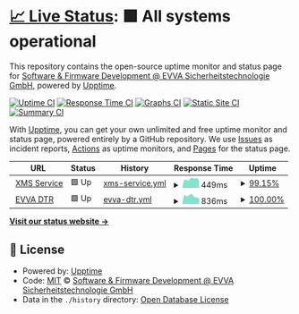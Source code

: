 # [📈 Live Status](https://status.akx.cloud): <!--live status--> **🟩 All systems operational**

This repository contains the open-source uptime monitor and status page for [Software & Firmware Development @ EVVA Sicherheitstechnologie GmbH](https://www.evva.com), powered by [Upptime](https://github.com/upptime/upptime).

[![Uptime CI](https://github.com/evva-sfw/xms-status/workflows/Uptime%20CI/badge.svg)](https://github.com/evva-sfw/xms-status/actions?query=workflow%3A%22Uptime+CI%22)
[![Response Time CI](https://github.com/evva-sfw/xms-status/workflows/Response%20Time%20CI/badge.svg)](https://github.com/evva-sfw/xms-status/actions?query=workflow%3A%22Response+Time+CI%22)
[![Graphs CI](https://github.com/evva-sfw/xms-status/workflows/Graphs%20CI/badge.svg)](https://github.com/evva-sfw/xms-status/actions?query=workflow%3A%22Graphs+CI%22)
[![Static Site CI](https://github.com/evva-sfw/xms-status/workflows/Static%20Site%20CI/badge.svg)](https://github.com/evva-sfw/xms-status/actions?query=workflow%3A%22Static+Site+CI%22)
[![Summary CI](https://github.com/evva-sfw/xms-status/workflows/Summary%20CI/badge.svg)](https://github.com/evva-sfw/xms-status/actions?query=workflow%3A%22Summary+CI%22)

With [Upptime](https://upptime.js.org), you can get your own unlimited and free uptime monitor and status page, powered entirely by a GitHub repository. We use [Issues](https://github.com/evva-sfw/xms-status/issues) as incident reports, [Actions](https://github.com/evva-sfw/xms-status/actions) as uptime monitors, and [Pages](https://status.akx.cloud) for the status page.

<!--start: status pages-->
<!-- This summary is generated by Upptime (https://github.com/upptime/upptime) -->
<!-- Do not edit this manually, your changes will be overwritten -->
<!-- prettier-ignore -->
| URL | Status | History | Response Time | Uptime |
| --- | ------ | ------- | ------------- | ------ |
| <img alt="" src="https://icons.duckduckgo.com/ip3/mss.akx.cloud.ico" height="13"> [XMS Service](https://mss.akx.cloud/health) | 🟩 Up | [xms-service.yml](https://github.com/evva-sfw/xms-status/commits/HEAD/history/xms-service.yml) | <details><summary><img alt="Response time graph" src="./graphs/xms-service/response-time-week.png" height="20"> 449ms</summary><br><a href="https://status.akx.cloud/history/xms-service"><img alt="Response time 444" src="https://img.shields.io/endpoint?url=https%3A%2F%2Fraw.githubusercontent.com%2Fevva-sfw%2Fxms-status%2FHEAD%2Fapi%2Fxms-service%2Fresponse-time.json"></a><br><a href="https://status.akx.cloud/history/xms-service"><img alt="24-hour response time 352" src="https://img.shields.io/endpoint?url=https%3A%2F%2Fraw.githubusercontent.com%2Fevva-sfw%2Fxms-status%2FHEAD%2Fapi%2Fxms-service%2Fresponse-time-day.json"></a><br><a href="https://status.akx.cloud/history/xms-service"><img alt="7-day response time 449" src="https://img.shields.io/endpoint?url=https%3A%2F%2Fraw.githubusercontent.com%2Fevva-sfw%2Fxms-status%2FHEAD%2Fapi%2Fxms-service%2Fresponse-time-week.json"></a><br><a href="https://status.akx.cloud/history/xms-service"><img alt="30-day response time 418" src="https://img.shields.io/endpoint?url=https%3A%2F%2Fraw.githubusercontent.com%2Fevva-sfw%2Fxms-status%2FHEAD%2Fapi%2Fxms-service%2Fresponse-time-month.json"></a><br><a href="https://status.akx.cloud/history/xms-service"><img alt="1-year response time 444" src="https://img.shields.io/endpoint?url=https%3A%2F%2Fraw.githubusercontent.com%2Fevva-sfw%2Fxms-status%2FHEAD%2Fapi%2Fxms-service%2Fresponse-time-year.json"></a></details> | <details><summary><a href="https://status.akx.cloud/history/xms-service">99.15%</a></summary><a href="https://status.akx.cloud/history/xms-service"><img alt="All-time uptime 96.97%" src="https://img.shields.io/endpoint?url=https%3A%2F%2Fraw.githubusercontent.com%2Fevva-sfw%2Fxms-status%2FHEAD%2Fapi%2Fxms-service%2Fuptime.json"></a><br><a href="https://status.akx.cloud/history/xms-service"><img alt="24-hour uptime 100.00%" src="https://img.shields.io/endpoint?url=https%3A%2F%2Fraw.githubusercontent.com%2Fevva-sfw%2Fxms-status%2FHEAD%2Fapi%2Fxms-service%2Fuptime-day.json"></a><br><a href="https://status.akx.cloud/history/xms-service"><img alt="7-day uptime 99.15%" src="https://img.shields.io/endpoint?url=https%3A%2F%2Fraw.githubusercontent.com%2Fevva-sfw%2Fxms-status%2FHEAD%2Fapi%2Fxms-service%2Fuptime-week.json"></a><br><a href="https://status.akx.cloud/history/xms-service"><img alt="30-day uptime 99.80%" src="https://img.shields.io/endpoint?url=https%3A%2F%2Fraw.githubusercontent.com%2Fevva-sfw%2Fxms-status%2FHEAD%2Fapi%2Fxms-service%2Fuptime-month.json"></a><br><a href="https://status.akx.cloud/history/xms-service"><img alt="1-year uptime 96.97%" src="https://img.shields.io/endpoint?url=https%3A%2F%2Fraw.githubusercontent.com%2Fevva-sfw%2Fxms-status%2FHEAD%2Fapi%2Fxms-service%2Fuptime-year.json"></a></details>
| <img alt="" src="https://icons.duckduckgo.com/ip3/sfw.evva.com.ico" height="13"> [EVVA DTR](https://sfw.evva.com/api/v2.0/health) | 🟩 Up | [evva-dtr.yml](https://github.com/evva-sfw/xms-status/commits/HEAD/history/evva-dtr.yml) | <details><summary><img alt="Response time graph" src="./graphs/evva-dtr/response-time-week.png" height="20"> 836ms</summary><br><a href="https://status.akx.cloud/history/evva-dtr"><img alt="Response time 919" src="https://img.shields.io/endpoint?url=https%3A%2F%2Fraw.githubusercontent.com%2Fevva-sfw%2Fxms-status%2FHEAD%2Fapi%2Fevva-dtr%2Fresponse-time.json"></a><br><a href="https://status.akx.cloud/history/evva-dtr"><img alt="24-hour response time 614" src="https://img.shields.io/endpoint?url=https%3A%2F%2Fraw.githubusercontent.com%2Fevva-sfw%2Fxms-status%2FHEAD%2Fapi%2Fevva-dtr%2Fresponse-time-day.json"></a><br><a href="https://status.akx.cloud/history/evva-dtr"><img alt="7-day response time 836" src="https://img.shields.io/endpoint?url=https%3A%2F%2Fraw.githubusercontent.com%2Fevva-sfw%2Fxms-status%2FHEAD%2Fapi%2Fevva-dtr%2Fresponse-time-week.json"></a><br><a href="https://status.akx.cloud/history/evva-dtr"><img alt="30-day response time 892" src="https://img.shields.io/endpoint?url=https%3A%2F%2Fraw.githubusercontent.com%2Fevva-sfw%2Fxms-status%2FHEAD%2Fapi%2Fevva-dtr%2Fresponse-time-month.json"></a><br><a href="https://status.akx.cloud/history/evva-dtr"><img alt="1-year response time 919" src="https://img.shields.io/endpoint?url=https%3A%2F%2Fraw.githubusercontent.com%2Fevva-sfw%2Fxms-status%2FHEAD%2Fapi%2Fevva-dtr%2Fresponse-time-year.json"></a></details> | <details><summary><a href="https://status.akx.cloud/history/evva-dtr">100.00%</a></summary><a href="https://status.akx.cloud/history/evva-dtr"><img alt="All-time uptime 100.00%" src="https://img.shields.io/endpoint?url=https%3A%2F%2Fraw.githubusercontent.com%2Fevva-sfw%2Fxms-status%2FHEAD%2Fapi%2Fevva-dtr%2Fuptime.json"></a><br><a href="https://status.akx.cloud/history/evva-dtr"><img alt="24-hour uptime 100.00%" src="https://img.shields.io/endpoint?url=https%3A%2F%2Fraw.githubusercontent.com%2Fevva-sfw%2Fxms-status%2FHEAD%2Fapi%2Fevva-dtr%2Fuptime-day.json"></a><br><a href="https://status.akx.cloud/history/evva-dtr"><img alt="7-day uptime 100.00%" src="https://img.shields.io/endpoint?url=https%3A%2F%2Fraw.githubusercontent.com%2Fevva-sfw%2Fxms-status%2FHEAD%2Fapi%2Fevva-dtr%2Fuptime-week.json"></a><br><a href="https://status.akx.cloud/history/evva-dtr"><img alt="30-day uptime 100.00%" src="https://img.shields.io/endpoint?url=https%3A%2F%2Fraw.githubusercontent.com%2Fevva-sfw%2Fxms-status%2FHEAD%2Fapi%2Fevva-dtr%2Fuptime-month.json"></a><br><a href="https://status.akx.cloud/history/evva-dtr"><img alt="1-year uptime 100.00%" src="https://img.shields.io/endpoint?url=https%3A%2F%2Fraw.githubusercontent.com%2Fevva-sfw%2Fxms-status%2FHEAD%2Fapi%2Fevva-dtr%2Fuptime-year.json"></a></details>

<!--end: status pages-->

[**Visit our status website →**](https://status.akx.cloud)

## 📄 License

- Powered by: [Upptime](https://github.com/upptime/upptime)
- Code: [MIT](./LICENSE) © [Software & Firmware Development @ EVVA Sicherheitstechnologie GmbH](https://www.evva.com)
- Data in the `./history` directory: [Open Database License](https://opendatacommons.org/licenses/odbl/1-0/)

